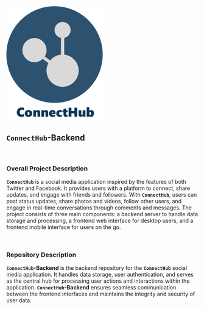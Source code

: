 <img src="./assets/connecthub-logo.png" height="300"/>
<br>


## `ConnectHub`-Backend

<br>

### Overall Project Description   
**`ConnectHub`** is a social media application inspired by the features of both Twitter and Facebook. It provides users with a platform to connect, share updates, and engage with friends and followers. With **`ConnectHub`**, users can post status updates, share photos and videos, follow other users, and engage in real-time conversations through comments and messages. The project consists of three main components: a backend server to handle data storage and processing, a frontend web interface for desktop users, and a frontend mobile interface for users on the go.

<br>

### Repository Description
**`ConnectHub`-Backend** is the backend repository for the **`ConnectHub`** social media application. It handles data storage, user authentication, and serves as the central hub for processing user actions and interactions within the application. **`ConnectHub`-Backend** ensures seamless communication between the frontend interfaces and maintains the integrity and security of user data.


<br>
<br>
